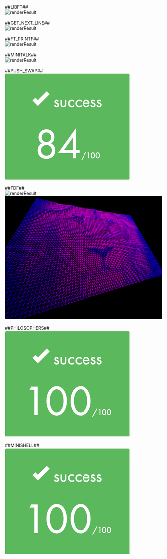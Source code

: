 <div height="60" width="60" >


##LIBFT##<br>
![renderResult](https://github.com/omer0909/ecole_42/blob/master/files/result_125.png)
<br><br>
##GET_NEXT_LINE##<br>
![renderResult](https://github.com/omer0909/ecole_42/blob/master/files/result_125.png)
<br><br>
##FT_PRINTF##<br>
![renderResult](https://github.com/omer0909/ecole_42/blob/master/files/result_101.png)
<br><br>
##MINITALK##<br>
![renderResult](https://github.com/omer0909/ecole_42/blob/master/files/result_125.png)
<br><br>
##PUSH_SWAP##<br>
![renderResult](https://github.com/omer0909/ecole_42/blob/master/files/result_84.png)
<br><br>
##FDF##<br>
![renderResult](https://github.com/omer0909/ecole_42/blob/master/files/result_125.png)<br>
![renderResult](https://github.com/omer0909/ecole_42/blob/master/fdf/view.png)
<br><br>
##PHILOSOPHERS##<br>
![renderResult](https://github.com/omer0909/ecole_42/blob/master/files/result_100.png)
<br><br>
##MINISHELL##<br>
![renderResult](https://github.com/omer0909/ecole_42/blob/master/files/result_100.png)
<div>
